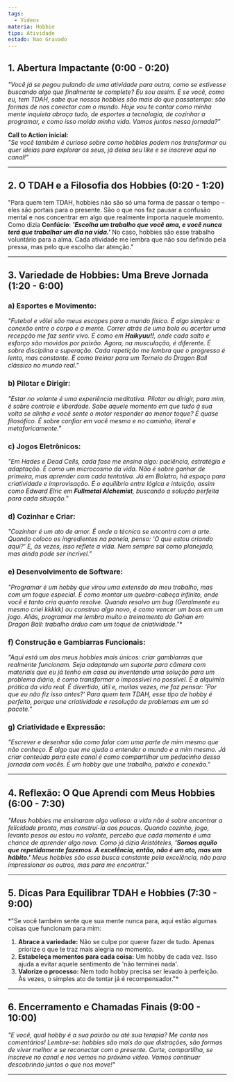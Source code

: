 ```yaml
---
tags:
  - Videos
materia: Hobbie
tipo: Atividade
estado: Nao Gravado
---
```

## **1. Abertura Impactante (0:00 - 0:20)**  
*"Você já se pegou pulando de uma atividade para outra, como se estivesse buscando algo que finalmente te complete? Eu sou assim. E se você, como eu, tem TDAH, sabe que nossos hobbies são mais do que passatempo: são formas de nos conectar com o mundo. Hoje vou te contar como minha mente inquieta abraça tudo, de esportes a tecnologia, de cozinhar a programar, e como isso molda minha vida. Vamos juntos nessa jornada?"*

**Call to Action inicial:**  
*"Se você também é curioso sobre como hobbies podem nos transformar ou quer ideias para explorar os seus, já deixa seu like e se inscreve aqui no canal!"*

---

## **2. O TDAH e a Filosofia dos Hobbies (0:20 - 1:20)**  
"Para quem tem TDAH, hobbies não são só uma forma de passar o tempo – eles são portais para o presente. São o que nos faz pausar a confusão mental e nos concentrar em algo que realmente importa naquele momento. Como dizia **Confúcio**: ***'Escolha um trabalho que você ama, e você nunca terá que trabalhar um dia na vida.'*** No caso, hobbies são esse trabalho voluntário para a alma. Cada atividade me lembra que não sou definido pela pressa, mas pelo que escolho dar atenção."

---

## **3. Variedade de Hobbies: Uma Breve Jornada (1:20 - 6:00)**  
### **a) Esportes e Movimento:**  
*"Futebol e vôlei são meus escapes para o mundo físico. É algo simples: a conexão entre o corpo e a mente. Correr atrás de uma bola ou acertar uma recepção me faz sentir vivo. É como em **Haikyuu!!**, onde cada salto e esforço são movidos por paixão. Agora, na musculação, é diferente. É sobre disciplina e superação. Cada repetição me lembra que o progresso é lento, mas constante. É como treinar para um Torneio do Dragon Ball clássico no mundo real."*

### **b) Pilotar e Dirigir:**  
*"Estar no volante é uma experiência meditativa. Pilotar ou dirigir, para mim, é sobre controle e liberdade. Sabe aquele momento em que tudo à sua volta se alinha e você sente o motor responder ao menor toque? É quase filosófico. É sobre confiar em você mesmo e no caminho, literal e metaforicamente."*

### **c) Jogos Eletrônicos:**  
*"Em Hades e Dead Cells, cada fase me ensina algo: paciência, estratégia e adaptação. É como um microcosmo da vida. Não é sobre ganhar de primeira, mas aprender com cada tentativa. Já em Balatro, há espaço para criatividade e improvisação. É o equilíbrio entre lógica e intuição, assim como Edward Elric em **Fullmetal Alchemist**, buscando a solução perfeita para cada situação."*

### **d) Cozinhar e Criar:**  
*"Cozinhar é um ato de amor. É onde a técnica se encontra com a arte. Quando coloco os ingredientes na panela, penso: 'O que estou criando aqui?' E, às vezes, isso reflete a vida. Nem sempre sai como planejado, mas ainda pode ser incrível."*

### **e) Desenvolvimento de Software:**  
*"Programar é um hobby que virou uma extensão do meu trabalho, mas com um toque especial. É como montar um quebra-cabeça infinito, onde você é tanto cria quanto resolve. Quando resolvo um bug (Geralmente eu mesmo criei kkkkk) ou construo algo novo, é como vencer um boss em um jogo. Aliás, programar me lembra muito o treinamento do Gohan em **Dragon Ball*: trabalho árduo com um toque de criatividade."***

### **f) Construção e Gambiarras Funcionais:**  
*"Aqui está um dos meus hobbies mais únicos: criar gambiarras que realmente funcionam. Seja adaptando um suporte para câmera com materiais que eu já tenho em casa ou inventando uma solução para um problema diário, é como transformar o impossível no possível. É a alquimia prática da vida real. É divertido, útil e, muitas vezes, me faz pensar: 'Por que eu não fiz isso antes?' Para quem tem TDAH, esse tipo de hobby é perfeito, porque une criatividade e resolução de problemas em um só pacote."*

### **g) Criatividade e Expressão:**  
*"Escrever e desenhar são como falar com uma parte de mim mesmo que não conheço. É algo que me ajuda a entender o mundo e a mim mesmo. Já criar conteúdo para este canal é como compartilhar um pedacinho dessa jornada com vocês. É um hobby que une trabalho, paixão e conexão."*

---

## **4. Reflexão: O Que Aprendi com Meus Hobbies (6:00 - 7:30)**  
*"Meus hobbies me ensinaram algo valioso: a vida não é sobre encontrar a felicidade pronta, mas construí-la aos poucos. Quando cozinho, jogo, levanto pesos ou estou no volante, percebo que cada momento é uma chance de aprender algo novo. Como já dizia Aristóteles, **'Somos aquilo que repetidamente fazemos. A excelência, então, não é um ato, mas um hábito.'** Meus hobbies são essa busca constante pela excelência, não para impressionar os outros, mas para me encontrar."*

---

## **5. Dicas Para Equilibrar TDAH e Hobbies (7:30 - 9:00)**  
*"Se você também sente que sua mente nunca para, aqui estão algumas coisas que funcionam para mim:  
1. **Abrace a variedade:** Não se culpe por querer fazer de tudo. Apenas priorize o que te traz mais alegria no momento.  
2. **Estabeleça momentos para cada coisa:** Um hobby de cada vez. Isso ajuda a evitar aquele sentimento de 'não terminei nada'.  
3. **Valorize o processo:** Nem todo hobby precisa ser levado à perfeição. Às vezes, o simples ato de tentar já é recompensador."*

---

## **6. Encerramento e Chamadas Finais (9:00 - 10:00)**  
*"E você, qual hobby é a sua paixão ou até sua terapia? Me conta nos comentários! Lembre-se: hobbies são mais do que distrações, são formas de viver melhor e se reconectar com o presente. Curte, compartilha, se inscreve no canal e nos vemos no próximo vídeo. Vamos continuar descobrindo juntos o que nos move!"*

---
